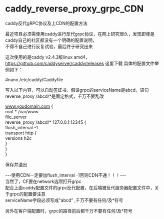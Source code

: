 # caddy_reverse_proxy_grpc_CDN 
caddy反代gRPC协议及上CDN的配置方法  
  
最近项目必须需使用caddy进行反代grpc协议，在网上研究很久，发现即使是caddy自己的社区都没有一个明确的配置说明，  
不得不自己进行反复试验，最后终于研究出来  

这次使用的是caddy v2.4.3版linux amd4，https://github.com/caddyserver/caddy/releases 这里下载
具体的配置文件举例如下：  
  
#nano /etc/caddy/Caddyfile  
  
写入以下内容，可以自动签证书，假设grpc的serviceName是abcd，语句reverse_proxy /abcd/*是固定格式，千万不要乱改  
 
www.youdomain.com {  
root * /var/www  
file_server  
reverse_proxy /abcd/* 127.0.0.1:12345 {  
flush_interval -1  
transport http {  
versions h2c  
}  
}  
}  
 
保存并退出 
 
---使用CDN一定要加flush_interval -1否则CDN不通！！！---  
当然了，CF要在network选项打开grpc  
配合上面caddy配置文件的grpc反代配置，在后端被反代服务器配置文件中，关于grpc的配置要注意  
serviceName字段必须写成"abcd" ,千万不要有任何/及*符号  
  
另外在客户端配置时，grpc的路径前后都千万不要有任何/及*符号  
  
